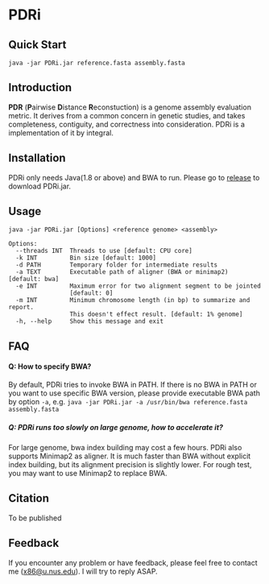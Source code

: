 # PDRi

## Quick Start
```shell
java -jar PDRi.jar reference.fasta assembly.fasta
```

## Introduction

**PDR** (**P**airwise **D**istance **R**econstuction) is a genome assembly evaluation metric. It derives from a common concern in genetic studies, and takes completeness, contiguity, and correctness into consideration. PDRi is a implementation of it by integral.

## Installation

PDRi only needs Java(1.8 or above) and BWA to run. Please go to [release](https://github.com/taoistly/PDR/releases) to download PDRi.jar.

## Usage

```shell
java -jar PDRi.jar [Options] <reference genome> <assembly>

Options:
  --threads INT  Threads to use [default: CPU core]
  -k INT         Bin size [default: 1000]
  -d PATH        Temporary folder for intermediate results
  -a TEXT        Executable path of aligner (BWA or minimap2) [default: bwa]
  -e INT         Maximum error for two alignment segment to be jointed
                 [default: 0]
  -m INT         Minimum chromosome length (in bp) to summarize and report.
                 This doesn't effect result. [default: 1% genome]
  -h, --help     Show this message and exit
```

## FAQ

#### Q: How to specify BWA?

By default, PDRi tries to invoke BWA in PATH. If there is no BWA in PATH or you want to use specific BWA version, please provide executable BWA path by option `-a`, e.g. `java -jar PDRi.jar -a /usr/bin/bwa reference.fasta assembly.fasta `

##### Q: PDRi runs too slowly on large genome, how to accelerate it?

For large genome, bwa index building may cost a few hours. PDRi also supports Minimap2 as aligner. It is much faster than BWA without explicit index building, but its alignment precision is slightly lower. For rough test, you may want to use Minimap2 to replace BWA.  
 
## Citation
To be published

## Feedback
If you encounter any problem or have feedback, please feel free to contact me (x86@u.nus.edu). I will try to reply ASAP.
